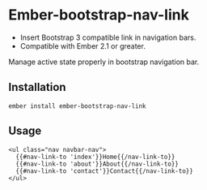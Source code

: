 # Ember-bootstrap-nav-link

* Insert Bootstrap 3 compatible link in navigation bars.
* Compatible with Ember 2.1 or greater.

Manage active state properly in bootstrap navigation bar.

## Installation

```
ember install ember-bootstrap-nav-link
```

## Usage

```
<ul class="nav navbar-nav">
  {{#nav-link-to 'index'}}Home{{/nav-link-to}}
  {{#nav-link-to 'about'}}About{{/nav-link-to}}
  {{#nav-link-to 'contact'}}Contact{{/nav-link-to}}
</ul>
```
